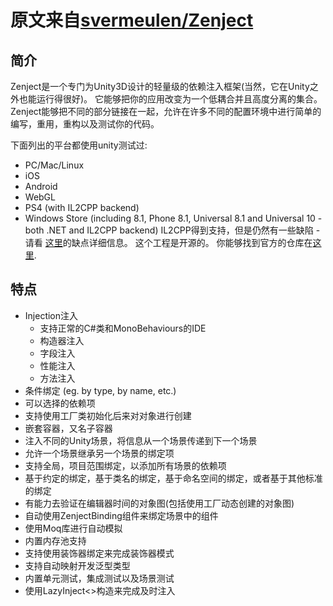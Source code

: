 # 原文来自[svermeulen/Zenject](https://github.com/svermeulen/Zenject)

## 简介
Zenject是一个专门为Unity3D设计的轻量级的依赖注入框架(当然，它在Unity之外也能运行得很好)。
它能够把你的应用改变为一个低耦合并且高度分离的集合。
Zenject能够把不同的部分链接在一起，允许在许多不同的配置环境中进行简单的编写，重用，重构以及测试你的代码。

下面列出的平台都使用unity测试过: 
* PC/Mac/Linux
* iOS
* Android
* WebGL
* PS4 (with IL2CPP backend)
* Windows Store (including 8.1, Phone 8.1, Universal 8.1 and Universal 10 - both .NET and IL2CPP backend)
IL2CPP得到支持，但是仍然有一些缺陷 - 请看 <a href="#aot-support">这里</a>的缺点详细信息。
这个工程是开源的。
你能够找到官方的仓库在[这里](https://github.com/modesttree/Zenject).

## 特点

* Injection注入
    * 支持正常的C#类和MonoBehaviours的IDE
    * 构造器注入
    * 字段注入
    * 性能注入
    * 方法注入
* 条件绑定 (eg. by type, by name, etc.)
* 可以选择的依赖项
* 支持使用工厂类初始化后来对对象进行创建
* 嵌套容器，又名子容器
* 注入不同的Unity场景，将信息从一个场景传递到下一个场景
* 允许一个场景继承另一个场景的绑定项
* 支持全局，项目范围绑定，以添加所有场景的依赖项
* 基于约定的绑定，基于类名的绑定，基于命名空间的绑定，或者基于其他标准的绑定
* 有能力去验证在编辑器时间的对象图(包括使用工厂动态创建的对象图)
* 自动使用ZenjectBinding组件来绑定场景中的组件
* 使用Moq库进行自动模拟
* 内置内存池支持
* 支持使用装饰器绑定来完成装饰器模式
* 支持自动映射开发泛型类型
* 内置单元测试，集成测试以及场景测试
* 使用LazyInject<>构造来完成及时注入


